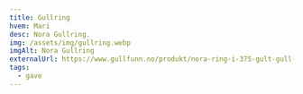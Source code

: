 ```yaml
---
title: Gullring
hvem: Mari
desc: Nora Gullring.
img: /assets/img/gullring.webp
imgAlt: Nora Gullring
externalUrl: https://www.gullfunn.no/produkt/nora-ring-i-375-gult-gull-med-diamanter-009-ct/
tags:
  - gave
---
```

